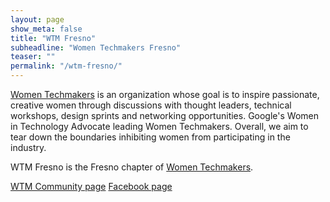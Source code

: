 ```yaml
---
layout: page
show_meta: false
title: "WTM Fresno"
subheadline: "Women Techmakers Fresno"
teaser: ""
permalink: "/wtm-fresno/"
---
```

[Women Techmakers][1] is an organization whose goal is to inspire passionate, creative women through discussions with thought leaders, technical workshops, design sprints and networking opportunities. Google's Women in Technology Advocate leading Women Techmakers. Overall, we aim to tear down the boundaries inhibiting women from participating in the industry.

WTM Fresno is the Fresno chapter of [Women Techmakers][1].

<a class="radius button small" href="https://gdg.community.dev/women-techmakers-fresno/">WTM Community page</a>
<a class="radius button small" href="http://www.facebook.com/wtmfresno/">Facebook page</a>

 [1]: https://www.womentechmakers.com/
